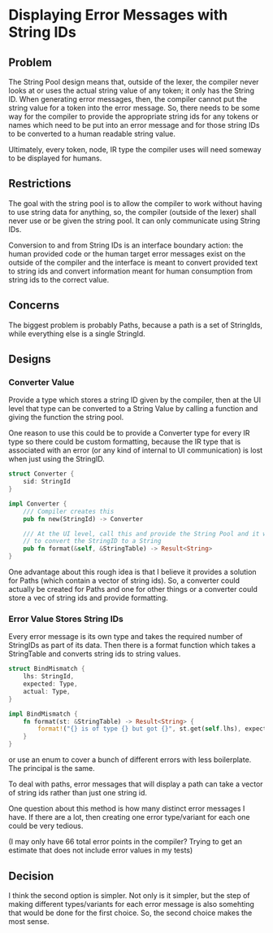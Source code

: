 # Displaying Error Messages with String IDs
## Problem
The String Pool design means that, outside of the lexer, the compiler never looks
at or uses the actual string value of any token; it only has the String ID. When
generating error messages, then, the compiler cannot put the string value for 
a token into the error message. So, there needs to be some way for the compiler
to provide the appropriate string ids for any tokens or names which need to be
put into an error message and for those string IDs to be converted to a human
readable string value.

Ultimately, every token, node, IR type the compiler uses will need someway to be
displayed for humans.

## Restrictions
The goal with the string pool is to allow the compiler to work without having to
use string data for anything, so, the compiler (outside of the lexer) shall never
use or be given the string pool.  It can only communicate using String IDs.

Conversion to and from String IDs is an interface boundary action: the human provided
code or the human target error messages exist on the outside of the compiler and
the interface is meant to convert provided text to string ids and convert information
meant for human consumption from string ids to the correct value.

## Concerns
The biggest problem is probably Paths, because a path is a set of StringIds, while
everything else is a single StringId.

## Designs
### Converter Value
Provide a type which stores a string ID given by the compiler, then at the UI level
that type can be converted to a String Value by calling a function and giving the
function the string pool.

One reason to use this could be to provide a Converter type for every IR type
so there could be custom formatting, because the IR type that is associated with
an error (or any kind of internal to UI communication) is lost when just using
the StringID.

```rust
struct Converter {
    sid: StringId
}

impl Converter {
    /// Compiler creates this
    pub fn new(StringId) -> Converter

    /// At the UI level, call this and provide the String Pool and it will attempt
    // to convert the StringID to a String
    pub fn format(&self, &StringTable) -> Result<String>
}
```

One advantage about this rough idea is that I believe it provides a solution for
Paths (which contain a vector of string ids).  So, a converter could actually be
created for Paths and one for other things or a converter could store a vec
of string ids and provide formatting.

### Error Value Stores String IDs
Every error message is its own type and takes the required number of StringIDs
as part of its data.  Then there is a format function which takes a StringTable
and converts string ids to string values.

```rust
struct BindMismatch {
    lhs: StringId,
    expected: Type,
    actual: Type,
}

impl BindMismatch {
    fn format(st: &StringTable) -> Result<String> {
        format!("{} is of type {} but got {}", st.get(self.lhs), expected, actual)
    }
}
```

or use an enum to cover a bunch of different errors with less boilerplate. The
principal is the same.

To deal with paths, error messages that will display a path can take a vector
of string ids rather than just one string id.

One question about this method is how many distinct error messages I have.  If there
are a lot, then creating one error type/variant for each one could be very tedious.

(I may only have 66 total error points in the compiler?  Trying to get an estimate
that does not include error values in my tests)

## Decision
I think the second option is simpler.  Not only is it simpler, but the step of
making different types/variants for each error message is also somehting that would
be done for the first choice. So, the second choice makes the most sense.